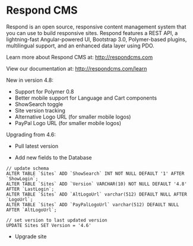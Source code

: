 Respond CMS
===========

Respond is an open source, responsive content management system that you can use to build responsive sites. Respond features a REST API, a lightning-fast Angular-powered UI, Bootstrap 3.0, Polymer-based plugins, multilingual support, and an enhanced data layer using PDO. 

Learn more about Respond CMS at: http://respondcms.com

View our documentation at: http://respondcms.com/learn

New in version 4.8:
- Support for Polymer 0.8
- Better mobile support for Language and Cart components
- ShowSearch toggle
- Site version tracking
- Alternative Logo URL (for smaller mobile logos)
- PayPal Logo URL (for smaller mobile logos)


Upgrading from 4.6:

- Pull latest version

- Add new fields to the Database

```
// update schema
ALTER TABLE `Sites` ADD `ShowSearch` INT NOT NULL DEFAULT '1' AFTER `ShowLogin`;
ALTER TABLE `Sites` ADD `Version` VARCHAR(10) NOT NULL DEFAULT '4.8' AFTER `LastLogin`;
ALTER TABLE `Sites` ADD `AltLogoUrl` varchar(512) DEFAULT NULL AFTER `LogoUrl`;
ALTER TABLE `Sites` ADD `PayPalLogoUrl` varchar(512) DEFAULT NULL AFTER `AltLogoUrl`;

// set version to last updated version
UPDATE Sites SET Version = '4.6'
```

- Upgrade site
